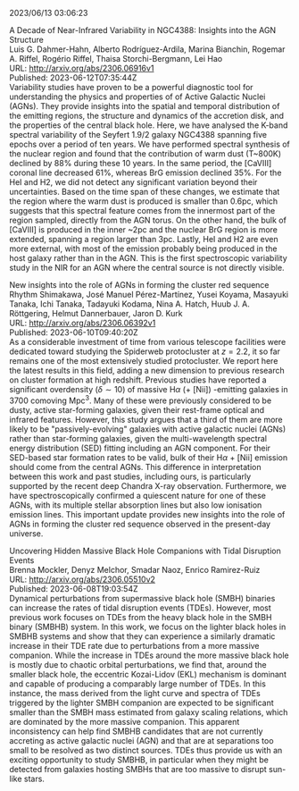 2023/06/13 03:06:23  

A Decade of Near-Infrared Variability in NGC4388: Insights into the AGN
  Structure  
Luis G. Dahmer-Hahn, Alberto Rodríguez-Ardila, Marina Bianchin, Rogemar A. Riffel, Rogério Riffel, Thaisa Storchi-Bergmann, Lei Hao  
URL: http://arxiv.org/abs/2306.06916v1  
Published: 2023-06-12T07:35:44Z  
  Variability studies have proven to be a powerful diagnostic tool for understanding the physics and properties of of Active Galactic Nuclei (AGNs). They provide insights into the spatial and temporal distribution of the emitting regions, the structure and dynamics of the accretion disk, and the properties of the central black hole. Here, we have analysed the K-band spectral variability of the Seyfert 1.9/2 galaxy NGC4388 spanning five epochs over a period of ten years. We have performed spectral synthesis of the nuclear region and found that the contribution of warm dust (T~800K) declined by 88% during these 10 years. In the same period, the [CaVIII] coronal line decreased 61%, whereas BrG emission declined 35%. For the HeI and H2, we did not detect any significant variation beyond their uncertainties. Based on the time span of these changes, we estimate that the region where the warm dust is produced is smaller than 0.6pc, which suggests that this spectral feature comes from the innermost part of the region sampled, directly from the AGN torus. On the other hand, the bulk of [CaVIII] is produced in the inner ~2pc and the nuclear BrG region is more extended, spanning a region larger than 3pc. Lastly, HeI and H2 are even more external, with most of the emission probably being produced in the host galaxy rather than in the AGN. This is the first spectroscopic variability study in the NIR for an AGN where the central source is not directly visible.   

New insights into the role of AGNs in forming the cluster red sequence  
Rhythm Shimakawa, José Manuel Pérez-Martínez, Yusei Koyama, Masayuki Tanaka, Ichi Tanaka, Tadayuki Kodama, Nina A. Hatch, Huub J. A. Röttgering, Helmut Dannerbauer, Jaron D. Kurk  
URL: http://arxiv.org/abs/2306.06392v1  
Published: 2023-06-10T09:40:20Z  
  As a considerable investment of time from various telescope facilities were dedicated toward studying the Spiderweb protocluster at $z=2.2$, it so far remains one of the most extensively studied protocluster. We report here the latest results in this field, adding a new dimension to previous research on cluster formation at high redshift. Previous studies have reported a significant overdensity ($\delta\sim10$) of massive H$\alpha$ (+ [Nii]) -emitting galaxies in 3700 comoving Mpc$^3$. Many of these were previously considered to be dusty, active star-forming galaxies, given their rest-frame optical and infrared features. However, this study argues that a third of them are more likely to be "passively-evolving" galaxies with active galactic nuclei (AGNs) rather than star-forming galaxies, given the multi-wavelength spectral energy distribution (SED) fitting including an AGN component. For their SED-based star formation rates to be valid, bulk of their H$\alpha$ + [Nii] emission should come from the central AGNs. This difference in interpretation between this work and past studies, including ours, is particularly supported by the recent deep Chandra X-ray observation. Furthermore, we have spectroscopically confirmed a quiescent nature for one of these AGNs, with its multiple stellar absorption lines but also low ionisation emission lines. This important update provides new insights into the role of AGNs in forming the cluster red sequence observed in the present-day universe.   

Uncovering Hidden Massive Black Hole Companions with Tidal Disruption
  Events  
Brenna Mockler, Denyz Melchor, Smadar Naoz, Enrico Ramirez-Ruiz  
URL: http://arxiv.org/abs/2306.05510v2  
Published: 2023-06-08T19:03:54Z  
  Dynamical perturbations from supermassive black hole (SMBH) binaries can increase the rates of tidal disruption events (TDEs). However, most previous work focuses on TDEs from the heavy black hole in the SMBH binary (SMBHB) system. In this work, we focus on the lighter black holes in SMBHB systems and show that they can experience a similarly dramatic increase in their TDE rate due to perturbations from a more massive companion. While the increase in TDEs around the more massive black hole is mostly due to chaotic orbital perturbations, we find that, around the smaller black hole, the eccentric Kozai-Lidov (EKL) mechanism is dominant and capable of producing a comparably large number of TDEs. In this instance, the mass derived from the light curve and spectra of TDEs triggered by the lighter SMBH companion are expected to be significant smaller than the SMBH mass estimated from galaxy scaling relations, which are dominated by the more massive companion. This apparent inconsistency can help find SMBHB candidates that are not currently accreting as active galactic nuclei (AGN) and that are at separations too small to be resolved as two distinct sources. TDEs thus provide us with an exciting opportunity to study SMBHB, in particular when they might be detected from galaxies hosting SMBHs that are too massive to disrupt sun-like stars.   

